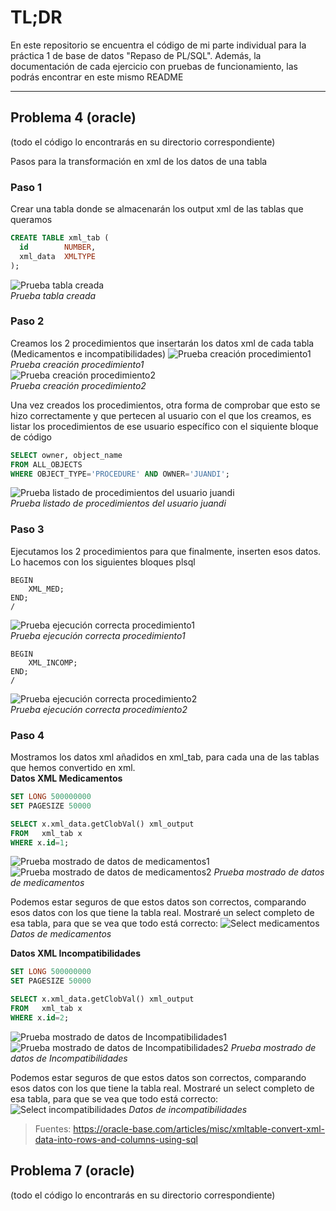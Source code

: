 # TL;DR
En este repositorio se encuentra el código de mi parte individual para la práctica 1 de base de datos "Repaso de PL/SQL".
Además, la documentación de cada ejercicio con pruebas de funcionamiento, las podrás encontrar en este mismo README

---

## Problema 4 (oracle)
(todo el código lo encontrarás en su directorio correspondiente)

Pasos para la transformación en xml de los datos de una tabla
### Paso 1
Crear una tabla donde se almacenarán los output xml de las tablas que queramos
```sql
CREATE TABLE xml_tab (
  id        NUMBER,
  xml_data  XMLTYPE
);
```
![Prueba tabla creada](https://i.imgur.com/cJv3H1j.png)  
*Prueba tabla creada*

### Paso 2
Creamos los 2 procedimientos que insertarán los datos xml de cada tabla (Medicamentos e incompatibilidades)
![Prueba creación procedimiento1](https://i.imgur.com/1BKCWE7.png)  
*Prueba creación procedimiento1*  
![Prueba creación procedimiento2](https://i.imgur.com/TzTlnmV.png)  
*Prueba creación procedimiento2*

Una vez creados los procedimientos, otra forma de comprobar que esto se hizo correctamente y que pertecen al usuario con el que los creamos, es listar los procedimientos de ese usuario específico con el siquiente bloque de código

```sql
SELECT owner, object_name
FROM ALL_OBJECTS
WHERE OBJECT_TYPE='PROCEDURE' AND OWNER='JUANDI';
```
![Prueba listado de procedimientos del usuario juandi](https://i.imgur.com/oNF2ej1.png)  
*Prueba listado de procedimientos del usuario juandi*

### Paso 3
Ejecutamos los 2 procedimientos para que finalmente, inserten esos datos. Lo hacemos con los siguientes bloques plsql
```plsql
BEGIN
    XML_MED;
END;
/
```
![Prueba ejecución correcta procedimiento1](https://i.imgur.com/XjdME6l.png)  
*Prueba ejecución correcta procedimiento1*

```plsql
BEGIN
    XML_INCOMP;
END;
/
```
![Prueba ejecución correcta procedimiento2](https://i.imgur.com/1OUkObW.png)  
*Prueba ejecución correcta procedimiento2*

### Paso 4
Mostramos los datos xml añadidos en xml_tab, para cada una de las tablas que hemos convertido en xml.  
**Datos XML Medicamentos**

```sql
SET LONG 500000000
SET PAGESIZE 50000

SELECT x.xml_data.getClobVal() xml_output
FROM   xml_tab x
WHERE x.id=1;
```
![Prueba mostrado de datos de medicamentos1](https://i.imgur.com/Le6pQ7s.png)  
![Prueba mostrado de datos de medicamentos2](https://i.imgur.com/WqlaPsT.png)
*Prueba mostrado de datos de medicamentos*

Podemos estar seguros de que estos datos son correctos, comparando esos datos con los que tiene la tabla real. Mostraré un select completo de esa tabla, para que se vea que todo está correcto:
![Select medicamentos](https://i.imgur.com/pZoYfhf.png)
*Datos de medicamentos*

**Datos XML Incompatibilidades**

```sql
SET LONG 500000000
SET PAGESIZE 50000

SELECT x.xml_data.getClobVal() xml_output
FROM   xml_tab x
WHERE x.id=2;
```
![Prueba mostrado de datos de Incompatibilidades1](https://i.imgur.com/peHNz1t.png)
![Prueba mostrado de datos de Incompatibilidades2](https://i.imgur.com/135vXD5.png)
*Prueba mostrado de datos de Incompatibilidades*

Podemos estar seguros de que estos datos son correctos, comparando esos datos con los que tiene la tabla real. Mostraré un select completo de esa tabla, para que se vea que todo está correcto:
![Select incompatibilidades](https://i.imgur.com/G6UlBHQ.png)
*Datos de incompatibilidades*

> Fuentes: https://oracle-base.com/articles/misc/xmltable-convert-xml-data-into-rows-and-columns-using-sql




## Problema 7 (oracle)
(todo el código lo encontrarás en su directorio correspondiente)
